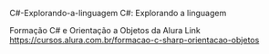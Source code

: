 C#-Explorando-a-linguagem
C#: Explorando a linguagem

Formação C# e Orientação a Objetos da Alura Link https://cursos.alura.com.br/formacao-c-sharp-orientacao-objetos
